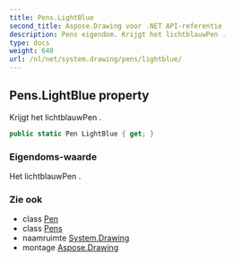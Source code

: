 ```yaml
---
title: Pens.LightBlue
second_title: Aspose.Drawing voor .NET API-referentie
description: Pens eigendom. Krijgt het lichtblauwPen .
type: docs
weight: 640
url: /nl/net/system.drawing/pens/lightblue/
---
```

## Pens.LightBlue property

Krijgt het lichtblauwPen .

```csharp
public static Pen LightBlue { get; }
```

### Eigendoms-waarde

Het lichtblauwPen .

### Zie ook

* class [Pen](../../pen/)
* class [Pens](../)
* naamruimte [System.Drawing](../../pens/)
* montage [Aspose.Drawing](../../../)


